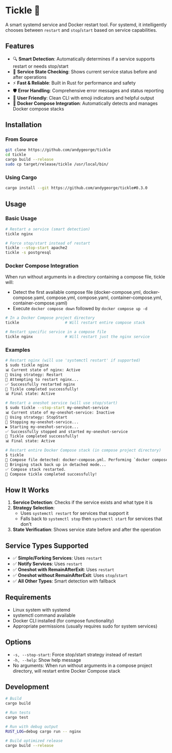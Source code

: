 # Tickle 🎯

A smart systemd service and Docker restart tool. For systemd, it intelligently chooses between `restart` and `stop`/`start` based on service capabilities.

## Features

- 🔍 **Smart Detection**: Automatically determines if a service supports restart or needs stop/start
- 🎯 **Service State Checking**: Shows current service status before and after operations
- ⚡ **Fast & Reliable**: Built in Rust for performance and safety
- 🛡️ **Error Handling**: Comprehensive error messages and status reporting
- 🎨 **User Friendly**: Clean CLI with emoji indicators and helpful output
- 🐳 **Docker Compose Integration**: Automatically detects and manages Docker compose stacks

## Installation

### From Source
```bash
git clone https://github.com/andygeorge/tickle
cd tickle
cargo build --release
sudo cp target/release/tickle /usr/local/bin/
```

### Using Cargo
```bash
cargo install --git https://github.com/andygeorge/tickle#0.3.0
```

## Usage

### Basic Usage
```bash
# Restart a service (smart detection)
tickle nginx

# Force stop/start instead of restart
tickle --stop-start apache2
tickle -s postgresql
```

### Docker Compose Integration
When run without arguments in a directory containing a compose file, tickle will:
- Detect the first available compose file (docker-compose.yml, docker-compose.yaml, compose.yml, compose.yaml, container-compose.yml, container-compose.yaml)
- Execute `docker compose down` followed by `docker compose up -d`

```bash
# In a Docker Compose project directory
tickle                    # Will restart entire compose stack

# Restart specific service in a compose file
tickle nginx              # Will restart just the nginx service
```

### Examples
```bash
# Restart nginx (will use 'systemctl restart' if supported)
$ sudo tickle nginx
📊 Current state of nginx: Active
🎯 Using strategy: Restart
🔄 Attempting to restart nginx...
✅ Successfully restarted nginx
🎉 Tickle completed successfully!
📊 Final state: Active

# Restart a oneshot service (will use stop/start)
$ sudo tickle --stop-start my-oneshot-service
📊 Current state of my-oneshot-service: Inactive
🎯 Using strategy: StopStart
🛑 Stopping my-oneshot-service...
▶️ Starting my-oneshot-service...
✅ Successfully stopped and started my-oneshot-service
🎉 Tickle completed successfully!
📊 Final state: Active

# Restart entire Docker Compose stack (in compose project directory)
$ tickle
🐳 Compose file detected: docker-compose.yml. Performing `docker compose down`...
🚀 Bringing stack back up in detached mode...
✅ Compose stack restarted.
🎉 Compose tickle completed successfully!
```

## How It Works

1. **Service Detection**: Checks if the service exists and what type it is
2. **Strategy Selection**: 
   - Uses `systemctl restart` for services that support it
   - Falls back to `systemctl stop` then `systemctl start` for services that don't
3. **State Verification**: Shows service state before and after the operation

## Service Types Supported

- ✅ **Simple/Forking Services**: Uses `restart`
- ✅ **Notify Services**: Uses `restart` 
- ✅ **Oneshot with RemainAfterExit**: Uses `restart`
- ✅ **Oneshot without RemainAfterExit**: Uses `stop`/`start`
- ✅ **All Other Types**: Smart detection with fallback

## Requirements

- Linux system with systemd
- systemctl command available
- Docker CLI installed (for compose functionality)
- Appropriate permissions (usually requires sudo for system services)

## Options

- `-s, --stop-start`: Force stop/start strategy instead of restart
- `-h, --help`: Show help message
- No arguments: When run without arguments in a compose project directory, will restart entire Docker Compose stack

## Development

```bash
# Build
cargo build

# Run tests
cargo test

# Run with debug output
RUST_LOG=debug cargo run -- nginx

# Build optimized release
cargo build --release
```


